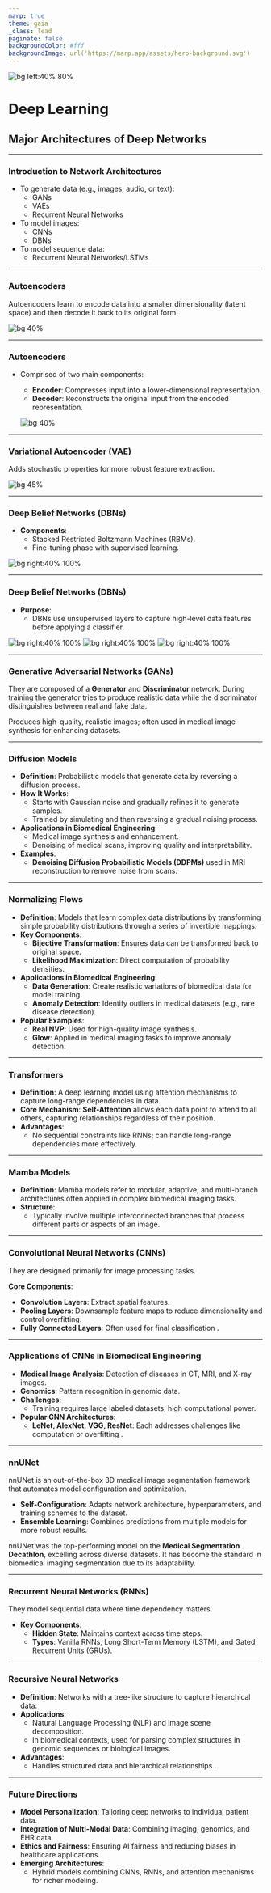 ```yaml
---
marp: true
theme: gaia
_class: lead
paginate: false
backgroundColor: #fff
backgroundImage: url('https://marp.app/assets/hero-background.svg')
---
```


![bg left:40% 80%](../logo.png)

# **Deep Learning**

## Major Architectures of Deep Networks

---

### **Introduction to Network Architectures**
- To generate data (e.g., images, audio, or text):
  - GANs
  - VAEs
  - Recurrent Neural Networks
- To model images:
  - CNNs
  - DBNs
- To model sequence data:
  - Recurrent Neural Networks/LSTMs

---

### **Autoencoders**

Autoencoders learn to encode data into a smaller dimensionality (latent space) and then decode it back to its original form.

![bg 40%](./imgs/autoencoders.jpg)

---

### **Autoencoders**

- Comprised of two main components:
  - **Encoder**: Compresses input into a lower-dimensional representation.
  - **Decoder**: Reconstructs the original input from the encoded representation.
  
  ![bg 40%](./imgs/autoencoders.png)

---

### **Variational Autoencoder (VAE)**
Adds stochastic properties for more robust feature extraction.

![bg 45%](./imgs/VAE.jpg)

---

###  **Deep Belief Networks (DBNs)**
- **Components**:
  - Stacked Restricted Boltzmann Machines (RBMs).
  - Fine-tuning phase with supervised learning.

![bg right:40% 100%](./imgs/dbn.jpg)

---

###  **Deep Belief Networks (DBNs)**
- **Purpose**:
  - DBNs use unsupervised layers to capture high-level data features before applying a classifier.
  
 ![bg right:40% 100%](./imgs/act_rend_beginning.jpg)
 ![bg right:40% 100%](./imgs/act_rend_later.jpg)
 ![bg right:40% 100%](./imgs/act_rend_end.jpg)
 
---

### **Generative Adversarial Networks (GANs)**
They are composed of a **Generator** and **Discriminator** network. During training the generator tries to produce realistic data while the discriminator distinguishes between real and fake data.

Produces high-quality, realistic images; often used in medical image synthesis for enhancing datasets.

---

### **Diffusion Models**
- **Definition**: Probabilistic models that generate data by reversing a diffusion process.
- **How It Works**:
  - Starts with Gaussian noise and gradually refines it to generate samples.
  - Trained by simulating and then reversing a gradual noising process.
- **Applications in Biomedical Engineering**:
  - Medical image synthesis and enhancement.
  - Denoising of medical scans, improving quality and interpretability.
- **Examples**:
  - **Denoising Diffusion Probabilistic Models (DDPMs)** used in MRI reconstruction to remove noise from scans.
  
---

### **Normalizing Flows**
- **Definition**: Models that learn complex data distributions by transforming simple probability distributions through a series of invertible mappings.
- **Key Components**:
  - **Bijective Transformation**: Ensures data can be transformed back to original space.
  - **Likelihood Maximization**: Direct computation of probability densities.
- **Applications in Biomedical Engineering**:
  - **Data Generation**: Create realistic variations of biomedical data for model training.
  - **Anomaly Detection**: Identify outliers in medical datasets (e.g., rare disease detection).
- **Popular Examples**:
  - **Real NVP**: Used for high-quality image synthesis.
  - **Glow**: Applied in medical imaging tasks to improve anomaly detection.

---

### **Transformers**
- **Definition**: A deep learning model using attention mechanisms to capture long-range dependencies in data.
- **Core Mechanism**: **Self-Attention** allows each data point to attend to all others, capturing relationships regardless of their position.
- **Advantages**:
  - No sequential constraints like RNNs; can handle long-range dependencies more effectively.



---

### **Mamba Models**
- **Definition**: Mamba models refer to modular, adaptive, and multi-branch architectures often applied in complex biomedical imaging tasks.
- **Structure**:
  - Typically involve multiple interconnected branches that process different parts or aspects of an image.


---

### **Convolutional Neural Networks (CNNs)**
They are designed primarily for image processing tasks.

**Core Components**:
  - **Convolution Layers**: Extract spatial features.
  - **Pooling Layers**: Downsample feature maps to reduce dimensionality and control overfitting.
  - **Fully Connected Layers**: Often used for final classification .
  
---

### **Applications of CNNs in Biomedical Engineering**

- **Medical Image Analysis**: Detection of diseases in CT, MRI, and X-ray images.
- **Genomics**: Pattern recognition in genomic data.
- **Challenges**:
  - Training requires large labeled datasets, high computational power.
- **Popular CNN Architectures**:
  - **LeNet, AlexNet, VGG, ResNet**: Each addresses challenges like computation or overfitting  .

---

### **nnUNet**
nnUNet is an out-of-the-box 3D medical image segmentation framework that automates model configuration and optimization.
  - **Self-Configuration**: Adapts network architecture, hyperparameters, and training schemes to the dataset.
  - **Ensemble Learning**: Combines predictions from multiple models for more robust results.

nnUNet was the top-performing model on the **Medical Segmentation Decathlon**, excelling across diverse datasets. It has become the standard in biomedical imaging segmentation due to its adaptability.

---
### **Recurrent Neural Networks (RNNs)**
They model sequential data where time dependency matters.
- **Key Components**:
  - **Hidden State**: Maintains context across time steps.
  - **Types**: Vanilla RNNs, Long Short-Term Memory (LSTM), and Gated Recurrent Units (GRUs).


---

### **Recursive Neural Networks**
- **Definition**: Networks with a tree-like structure to capture hierarchical data.
- **Applications**:
  - Natural Language Processing (NLP) and image scene decomposition.
  - In biomedical contexts, used for parsing complex structures in genomic sequences or biological images.
- **Advantages**:
  - Handles structured data and hierarchical relationships  .


---

### **Future Directions**
- **Model Personalization**: Tailoring deep networks to individual patient data.
- **Integration of Multi-Modal Data**: Combining imaging, genomics, and EHR data.
- **Ethics and Fairness**: Ensuring AI fairness and reducing biases in healthcare applications.
- **Emerging Architectures**:
  - Hybrid models combining CNNs, RNNs, and attention mechanisms for richer modeling.

